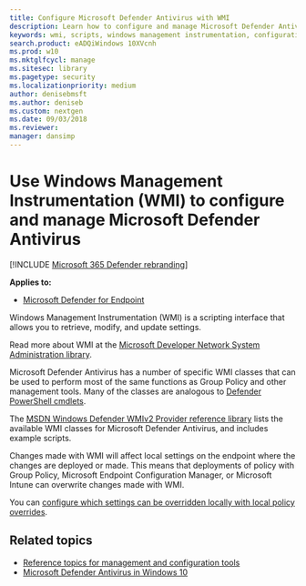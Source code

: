 ```yaml
---
title: Configure Microsoft Defender Antivirus with WMI
description: Learn how to configure and manage Microsoft Defender Antivirus by using WMI scripts to retrieve, modify, and update settings in Microsoft Defender for Endpoint.
keywords: wmi, scripts, windows management instrumentation, configuration
search.product: eADQiWindows 10XVcnh
ms.prod: w10
ms.mktglfcycl: manage
ms.sitesec: library
ms.pagetype: security
ms.localizationpriority: medium
author: denisebmsft
ms.author: deniseb
ms.custom: nextgen
ms.date: 09/03/2018
ms.reviewer: 
manager: dansimp
---
```


# Use Windows Management Instrumentation (WMI) to configure and manage Microsoft Defender Antivirus

[!INCLUDE [Microsoft 365 Defender rebranding](../../includes/microsoft-defender.md)]


**Applies to:**

- [Microsoft Defender for Endpoint](https://go.microsoft.com/fwlink/p/?linkid=2146631)

Windows Management Instrumentation (WMI) is a scripting interface that allows you to retrieve, modify, and update settings.

Read more about WMI at the [Microsoft Developer Network System Administration library](https://msdn.microsoft.com/library/aa394582(v=vs.85).aspx).

Microsoft Defender Antivirus has a number of specific WMI classes that can be used to perform most of the same functions as Group Policy and other management tools. Many of the classes are analogous to [Defender PowerShell cmdlets](use-powershell-cmdlets-microsoft-defender-antivirus.md).

The [MSDN Windows Defender WMIv2 Provider reference library](https://msdn.microsoft.com/library/dn439477(v=vs.85).aspx) lists the available WMI classes for Microsoft Defender Antivirus, and includes example scripts.

Changes made with WMI will affect local settings on the endpoint where the changes are deployed or made. This means that deployments of policy with Group Policy, Microsoft Endpoint Configuration Manager, or Microsoft Intune can overwrite changes made with WMI. 

You can [configure which settings can be overridden locally  with local policy overrides](configure-local-policy-overrides-microsoft-defender-antivirus.md).

## Related topics

- [Reference topics for management and configuration tools](configuration-management-reference-microsoft-defender-antivirus.md)
- [Microsoft Defender Antivirus in Windows 10](microsoft-defender-antivirus-in-windows-10.md)

